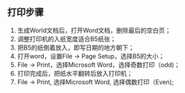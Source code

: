 打印步骤
--

1. 生成World文档后，打开Word文档，删除最后的空白页；
2. 调整打印机的入纸宽度适合B5纸张；
3. 把B5的纸倒着放入，即写日期的地方朝下；
4. 打开word，设置File -> Page Setup，选择B5的大小；
5. File -> Print，选择Microsoft Word，选择奇数打印（odd)；
6. 打印完成后，把纸水平翻转后放入打印机；
7. File -> Print, 选择Microsoft Word, 选择偶数打印（Even); 